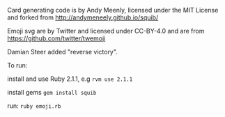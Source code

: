 Card generating code is by Andy Meenly, licensed under the MIT License and forked from http://andymeneely.github.io/squib/

Emoji svg are by Twitter and licensed under CC-BY-4.0 and are from https://github.com/twitter/twemoji

Damian Steer added "reverse victory".

To run: 

install and use Ruby 2.1.1, e.g `rvm use 2.1.1`

install gems `gem install squib`

run: `ruby emoji.rb `
